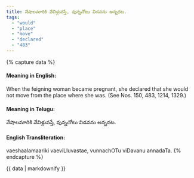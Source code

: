 ```yaml
---
title: వేషాలమారికి వేవిళ్లువస్తే, వున్నచోటు విడవను అన్నదట.
tags:
  - "would"
  - "place"
  - "move"
  - "declared"
  - "483"
---
```


{% capture data %}
#### Meaning in English:
When the feigning woman became pregnant, she declared that she would not move from the place where she was.
(See Nos. 150, 483, 1214, 1329.)

#### Meaning in Telugu:
వేషాలమారికి వేవిళ్లువస్తే, వున్నచోటు విడవను అన్నదట.

#### English Transliteration:
vaeshaalamaariki vaeviLluvastae, vunnachOTu viDavanu annadaTa.
{% endcapture %}

{{ data | markdownify }}


